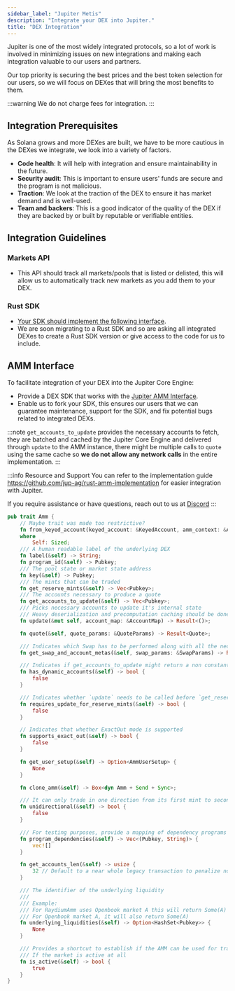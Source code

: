 ```yaml
---
sidebar_label: "Jupiter Metis"
description: "Integrate your DEX into Jupiter."
title: "DEX Integration"
---
```


<head>
    <title>DEX Integration</title>
    <meta name="twitter:card" content="summary" />
</head>

Jupiter is one of the most widely integrated protocols, so a lot of work is involved in minimizing issues on new integrations and making each integration valuable to our users and partners.

Our top priority is securing the best prices and the best token selection for our users, so we will focus on DEXes that will bring the most benefits to them.

:::warning We do not charge fees for integration.
:::

## Integration Prerequisites

As Solana grows and more DEXes are built, we have to be more cautious in the DEXes we integrate, we look into a variety of factors.

- **Code health**: It will help with integration and ensure maintainability in the future.
- **Security audit**: This is important to ensure users' funds are secure and the program is not malicious.
- **Traction**: We look at the traction of the DEX to ensure it has market demand and is well-used.
- **Team and backers**: This is a good indicator of the quality of the DEX if they are backed by or built by reputable or verifiable entities.

## Integration Guidelines

### Markets API
- This API should track all markets/pools that is listed or delisted, this will allow us to automatically track new markets as you add them to your DEX.

### Rust SDK
- [Your SDK should implement the following interface](#).
- We are soon migrating to a Rust SDK and so are asking all integrated DEXes to create a Rust SDK version or give access to the code for us to include.

## AMM Interface

To facilitate integration of your DEX into the Jupiter Core Engine:
- Provide a DEX SDK that works with the [Jupiter AMM Interface](https://docs.rs/crate/jupiter-amm-interface).
- Enable us to fork your SDK, this ensures our users that we can guarantee maintenance, support for the SDK, and fix potential bugs related to integrated DEXs.

:::note
`get_accounts_to_update` provides the necessary accounts to fetch, they are batched and cached by the Jupiter Core Engine and delivered through `update` to the AMM instance, there might be multiple calls to `quote` using the same cache so **we do not allow any network calls** in the entire implementation.
:::

:::info Resource and Support
You can refer to the implementation guide https://github.com/jup-ag/rust-amm-implementation for easier integration with Jupiter.

If you require assistance or have questions, reach out to us at [Discord](https://discord.gg/jup)
:::

```rust
pub trait Amm {
    // Maybe trait was made too restrictive?
    fn from_keyed_account(keyed_account: &KeyedAccount, amm_context: &AmmContext) -> Result<Self>
    where
        Self: Sized;
    /// A human readable label of the underlying DEX
    fn label(&self) -> String;
    fn program_id(&self) -> Pubkey;
    /// The pool state or market state address
    fn key(&self) -> Pubkey;
    /// The mints that can be traded
    fn get_reserve_mints(&self) -> Vec<Pubkey>;
    /// The accounts necessary to produce a quote
    fn get_accounts_to_update(&self) -> Vec<Pubkey>;
    /// Picks necessary accounts to update it's internal state
    /// Heavy deserialization and precomputation caching should be done in this function
    fn update(&mut self, account_map: &AccountMap) -> Result<()>;

    fn quote(&self, quote_params: &QuoteParams) -> Result<Quote>;

    /// Indicates which Swap has to be performed along with all the necessary account metas
    fn get_swap_and_account_metas(&self, swap_params: &SwapParams) -> Result<SwapAndAccountMetas>;

    /// Indicates if get_accounts_to_update might return a non constant vec
    fn has_dynamic_accounts(&self) -> bool {
        false
    }

    /// Indicates whether `update` needs to be called before `get_reserve_mints`
    fn requires_update_for_reserve_mints(&self) -> bool {
        false
    }

    // Indicates that whether ExactOut mode is supported
    fn supports_exact_out(&self) -> bool {
        false
    }

    fn get_user_setup(&self) -> Option<AmmUserSetup> {
        None
    }

    fn clone_amm(&self) -> Box<dyn Amm + Send + Sync>;

    /// It can only trade in one direction from its first mint to second mint, assuming it is a two mint AMM
    fn unidirectional(&self) -> bool {
        false
    }

    /// For testing purposes, provide a mapping of dependency programs to function
    fn program_dependencies(&self) -> Vec<(Pubkey, String)> {
        vec![]
    }

    fn get_accounts_len(&self) -> usize {
        32 // Default to a near whole legacy transaction to penalize no implementation
    }

    /// The identifier of the underlying liquidity
    ///
    /// Example:
    /// For RaydiumAmm uses Openbook market A this will return Some(A)
    /// For Openbook market A, it will also return Some(A)
    fn underlying_liquidities(&self) -> Option<HashSet<Pubkey>> {
        None
    }

    /// Provides a shortcut to establish if the AMM can be used for trading
    /// If the market is active at all
    fn is_active(&self) -> bool {
        true
    }
}
```
